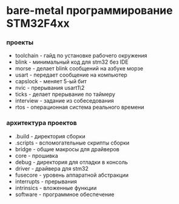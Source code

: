 # bare-metal программирование STM32F4xx

### проекты
- toolchain - гайд по установке рабочего окружения
- blink - минимальный код для stm32 без IDE
- morse - делает blink сообщений на азбуке морзе
- usart - передает сообщение на компьютер
- capslock - меняет 5-ый бит
- nvic - прерывания usart1\2
- ticks - делает прерывание по таймеру
- interview - задание из собеседования
- rtos - операционная система реального времени

### архитектура проектов
- .build - директория сборки
- .scripts - вспомогательные скрипты сборки
- bridge - общие макросы для драйверов
- core - прошивка
- debug - директория для отладки в консоль
- driver - драйвера для stm32
- fusecore - уровень аппаратной абстракции
- interrupts - прерывания
- intrinsics - вложенные функции
- software - программное обеспечение